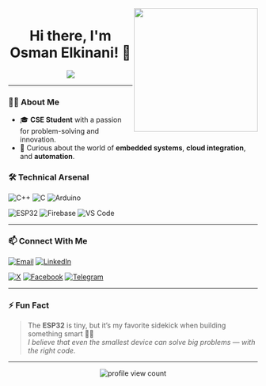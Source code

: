 <img align="right" src="https://c.tenor.com/_DOBjnGspYAAAAAM/code-coding.gif" width="250"/>

<h1 align="center">Hi there, I'm Osman Elkinani! 👋</h1>

<p align="center">
  <a href="https://github.com/DenverCoder1/readme-typing-svg">
<img src="https://readme-typing-svg.herokuapp.com?font=Fira+Code&size=29&pause=1000&color=00B2FF&center=true&vCenter=true&width=550&lines=IoT+%26+Embedded+Systems+Developer;Always+learning+and+creating!" />

  </a>
</p>

---

### 👨‍💻 About Me

- 🎓 **CSE Student** with a passion for problem-solving and innovation.
- 🧠 Curious about the world of **embedded systems**, **cloud integration**, and **automation**.


### 🛠 Technical Arsenal

![C++](https://img.shields.io/badge/C++-00599C?style=flat&logo=c%2B%2B&logoColor=white)
![C](https://img.shields.io/badge/C-00599C?style=flat&logo=c%2B%2B&logoColor=white)
![Arduino](https://img.shields.io/badge/Arduino-00979D?style=flat&logo=arduino&logoColor=white)

![ESP32](https://img.shields.io/badge/ESP32-323232?style=flat&logo=espressif&logoColor=white)
![Firebase](https://img.shields.io/badge/Firebase-FFCA28?style=flat&logo=firebase&logoColor=black)
![VS Code](https://img.shields.io/badge/VS%20Code-007ACC?style=flat&logo=visual-studio-code&logoColor=white)
<!--
![JavaScript](https://img.shields.io/badge/JavaScript-F7DF1E?style=flat&logo=javascript&logoColor=black)
![HTML](https://img.shields.io/badge/HTML5-E34F26?style=flat&logo=html5&logoColor=white)
![CSS](https://img.shields.io/badge/CSS3-1572B6?style=flat&logo=css3&logoColor=white)
![Git](https://img.shields.io/badge/Git-F05032?style=flat&logo=git&logoColor=white)
![Node.js](https://img.shields.io/badge/Node.js-339933?style=flat&logo=node.js&logoColor=white)
-->
---
### 📫 Connect With Me

[![Email](https://img.shields.io/badge/-Gmail-D14836?style=for-the-badge&logo=gmail&logoColor=white)](mailto:elkinaniosman@gmail.com)
[![LinkedIn](https://img.shields.io/badge/LinkedIn-0077B5?style=for-the-badge&logo=linkedin&logoColor=white)](https://www.linkedin.com/in/osman-elkinani)

[![X](https://img.shields.io/badge/X-000000?style=for-the-badge&logo=x&logoColor=white)](https://x.com/yourusername)
[![Facebook](https://img.shields.io/badge/Facebook-1877F2?style=for-the-badge&logo=facebook&logoColor=white)](https://facebook.com/osman-elkinani)
[![Telegram](https://img.shields.io/badge/Telegram-2CA5E0?style=for-the-badge&logo=telegram&logoColor=white)](https://t.me/osman-elkinani)
<!--
[![Instagram](https://img.shields.io/badge/Instagram-E4405F?style=for-the-badge&logo=instagram&logoColor=white)](https://instagram.com/yourusername)
[![Threads](https://img.shields.io/badge/Threads-000000?style=for-the-badge&logo=threads&logoColor=white)](https://www.threads.net/@yourusername)
-->

<!--

---
### 📊 GitHub Stats

<p align="center">
  <img src="https://github-readme-stats.vercel.app/api?username=osman-elkinani&show_icons=true&theme=radical" width="47%" />
  <img src="https://github-readme-streak-stats.herokuapp.com?user=osman-elkinani&theme=radical" width="47%" />
</p>
-->
---

### ⚡ Fun Fact

> The **ESP32** is tiny, but it’s my favorite sidekick when building something smart 🌱📡  
> _I believe that even the smallest device can solve big problems — with the right code._

---

<p align="center">
  <img src="https://komarev.com/ghpvc/?username=osman-elkinani&style=for-the-badge" alt="profile view count" />
</p>
